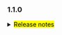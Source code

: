 <!--
 Licensed to the Apache Software Foundation (ASF) under one or more
 contributor license agreements.  See the NOTICE file distributed with
 this work for additional information regarding copyright ownership.
 The ASF licenses this file to You under the Apache License, Version 2.0
 (the "License"); you may not use this file except in compliance with
 the License.  You may obtain a copy of the License at

     http://www.apache.org/licenses/LICENSE-2.0

 Unless required by applicable law or agreed to in writing, software
 distributed under the License is distributed on an "AS IS" BASIS,
 WITHOUT WARRANTIES OR CONDITIONS OF ANY KIND, either express or implied.
 See the License for the specific language governing permissions and
 limitations under the License.
 -->

### 1.1.0

<details>	
  <summary><mark>Release notes</mark></summary>

  ### Seata-go 1.1.0	

Seata-go 1.1.0 发布。

Seata-go 是一款开源的分布式事务解决方案，提供高性能和简单易用的分布式事务服务。

此版本更新如下：

### feature：

- [[#491](https://github.com/apache/seata-go/pull/491)] 支持查询全局事务锁
- [[#482](https://github.com/apache/seata-go/pull/482)] 支持 AT 模式 multi delete SQL 执行器
- [[#481](https://github.com/apache/seata-go/pull/481)] 支持 AT 模式 multi update SQL 执行器
- [[#478](https://github.com/apache/seata-go/pull/478)] 支持 AT 模式 select for update SQL 执行器
- [[#477](https://github.com/apache/seata-go/pull/477)] 支持 undo log 的 json 序列化方式
- [[#456](https://github.com/apache/seata-go/pull/456)] 支持 AT 模式 insert on update SQL 执行器
- [[#444](https://github.com/apache/seata-go/pull/444)] 支持 BZip 压缩算法
- [[#436](https://github.com/apache/seata-go/pull/436)] 支持读取 rm 相关的配置文件
- [[#433](https://github.com/apache/seata-go/pull/433)] 支持 xa 连接管理
- [[#430](https://github.com/apache/seata-go/pull/430)] 支持读取 getty 相关的配置文件

### bugfix：

- [[#509](https://github.com/apache/seata-go/pull/509)] 修复 AT 模式下执行 insert on update 时 undo log 的 SQLType 字段的问题 
- [[#495](https://github.com/apache/seata-go/pull/495)] 修复 undo log 的 SQLType 字段的问题
- [[#487](https://github.com/apache/seata-go/pull/487)] 修复 AT 执行时出现的问题
- [[#472](https://github.com/apache/seata-go/pull/472)] 修复全局事务中上下文丢失值问题
- [[#461](https://github.com/apache/seata-go/pull/461)] 修复 error_code_test 中变量未定义导致的 ci 失败问题
- [[#459](https://github.com/apache/seata-go/pull/459)] 修复 error 日志重复打印问题
- [[#452](https://github.com/apache/seata-go/pull/452)] 修复 AT 模式 执行 insert SQL 时 id 自增的报错问题

### optimize：	

- [[#507](https://github.com/apache/seata-go/pull/507)] 优化 AT 模式 multiple update SQL 执行器
- [[#505](https://github.com/apache/seata-go/pull/505)] 优化 AT 模式 multi SQL 执行器
- [[#453](https://github.com/apache/seata-go/pull/453)] 优化 messageType 和 transactionErrorCode 枚举值
- [[#447](https://github.com/apache/seata-go/pull/447)] 优化数据源初始化流程
- [[#466](https://github.com/apache/seata-go/pull/466)] 优化变量的命名

### test:

- [[#445](https://github.com/apache/seata-go/pull/445)] 添加 TransactionErrorCode 的单元测试

### doc:

- [[#492](https://github.com/apache/seata-go/pull/492)] 更新 readme 文件的已完成功能列表
- [[#489](https://github.com/apache/seata-go/pull/489)] 添加 1.1.0 版本的 change log

### contributors:

非常感谢以下 contributors 的代码贡献。若有无意遗漏，请报告。

- [luky116](https://github.com/luky116)
- [georgehao](https://github.com/georgehao)
- [lxfeng1997](https://github.com/lxfeng1997)
- [106umao](https://github.com/106umao)
- [wang1309](https://github.com/wang1309)
- [iSuperCoder](https://github.com/iSuperCoder)
- [Charlie17Li](https://github.com/Charlie17Li)
- [Code-Fight](https://github.com/Code-Fight)
- [Kirhaku](https://github.com/Kirhaku)
- [Vaderkai](https://github.com/VaderKai)
- [springrain](https://github.com/springrain)
- [Shaozhou Hu](https://github.com/raspberry-hu)
- [finkyky](https://github.com/Finkyky)

同时，我们收到了社区反馈的很多有价值的issue和建议，非常感谢大家。

</detail>

